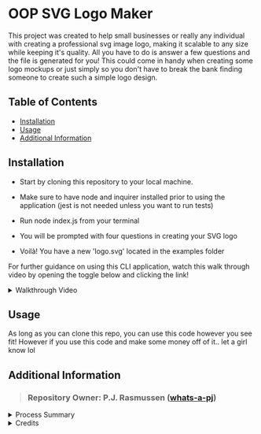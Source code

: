 # OOP SVG Logo Maker
This project was created to help small businesses or really any individual with creating a professional svg image logo, making it scalable to any size while keeping it's quality. All you have to do is answer a few questions and the file is generated for you! This could come in handy when creating some logo mockups or just simply so you don't have to break the bank finding someone to create such a simple logo design.

## Table of Contents
* [Installation](#installation)
* [Usage](#usage)
* [Additional Information](#additional-information)

## Installation
- Start by cloning this repository to your local machine.

- Make sure to have node and inquirer installed prior to using the application (jest is not needed unless you want to run tests)

- Run node index.js from your terminal

- You will be prompted with four questions in creating your SVG logo

- Voilà! You have a new 'logo.svg' located in the examples folder

For further guidance on using this CLI application, watch this walk through video by opening the toggle below and clicking the link!

<details>
<summary> Walkthrough Video </summary>


</details>

## Usage
As long as you can clone this repo, you can use this code however you see fit! However if you use this code and make some money off of it.. let a girl know lol

## Additional Information

> ### Repository Owner: P.J. Rasmussen ([whats-a-pj](https://github.com/whats-a-pj)) 


<details>
<summary> Process Summary </summary>

Created my repo on Github and cloned it locally with the README file

Added folders and files according to the file structure given on the challenge instructions

Bookmarked all the files necessary to understand SVG files

Copy and pasted from my previous assignment "Professional README Generator"

Plugged in all the info I needed for this assignment

Created my shape classes

Imported and exported all the files

Researched why my shapes weren't being made and got help from my TAs

Started working on Jest testing

Updated README, recorded my walkthrough video, added that to README

</details>

<details>
<summary> Credits </summary>

These are the websites I used to create this application

https://marketplace.visualstudio.com/items?itemName=jock.svg

https://developer.mozilla.org/en-US/docs/Web/SVG/Tutorial/Texts

https://developer.mozilla.org/en-US/docs/Web/SVG/Tutorial/Basic_Shapes

https://developer.mozilla.org/en-US/docs/Web/SVG/Tutorial

https://en.wikipedia.org/wiki/SVG

https://developer.mozilla.org/en-US/docs/Web/SVG/Tutorial/Fills_and_Strokes

https://stackoverflow.com/questions/54955165/create-a-equilateral-triangle-using-svg-in-html-with-base-and-height-100px

https://developer.mozilla.org/en-US/docs/Web/SVG/Element/polygon

https://www.testim.io/blog/jest-testing-a-helpful-introductory-tutorial/

I had help from Jacek Hacking (TA) and Trever Oveson (TA) during office hours (before and after class) to understand why the shapes themselves weren't being created, I had enough code already written that it didn't take too long to understand the problem.

I had a study group with Brian Whisler, Jeremy Rapich and Salvador Mejia on 8/27 to look over Jest in each other's code, as we each wrote our shapes.js file differently from each other as well as talk about the last week's classes.

I had help from Oscarlos Gomez Rosario with AskBCS to understand why my original Jest tests weren't passing, turns out once again- I did have the right idea and enough code to set things right, I just needed to re-add my describe functions I originally had.

</details>